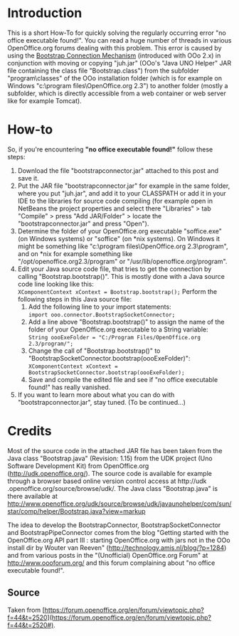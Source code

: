 # Introduction

This is a short How-To for quickly solving the regularly occurring error "no office executable found!". 
You can read a huge number of threads in various OpenOffice.org forums dealing with this problem. 
This error is caused by using the [Bootstrap Connection Mechanism](https://forum.openoffice.org/en/forum/viewtopic.php?f=44&t=1013) (introduced with OOo 2.x) in 
conjunction with 
moving 
or copying "juh.jar" (OOo's "Java UNO Helper" JAR file containing the class file "Bootstrap.class") from the subfolder 
"program\classes" of the OOo installation folder (which is for example on Windows "c:\program files\OpenOffice.org 2.3") 
to another folder (mostly a subfolder, which is directly accessible from a web container or web server like for 
example Tomcat).

# How-to
So, if you're encountering **"no office executable found!"** follow these steps:

1. Download the file "bootstrapconnector.jar" attached to this post and save it.
1. Put the JAR file "bootstrapconnector.jar" for example in the same folder, where you put "juh.jar", and add it to 
your CLASSPATH or add it in your IDE to the libraries for source code compiling (for example open in NetBeans the 
project properties and select there "Libraries" > tab "Compile" > press "Add JAR/Folder" > locate the "bootstrapconnector.jar" and press "Open").
1. Determine the folder of your OpenOffice.org executable "soffice.exe" (on Windows systems) or "soffice" (on *nix 
systems). On Windows it might be something like "c:\program files\OpenOffice.org 2.3\program\", and on *nix for example something like "/opt/openoffice.org2.3/program" or "/usr/lib/openoffice.org/program".
1. Edit your Java source code file, that tries to get the connection by calling "Bootstrap.bootstrap()". This is mostly
   done with a Java source code line looking like this:<br>
   ```XComponentContext xContext = Bootstrap.bootstrap();```
   Perform the following steps in this Java source file:
   1. Add the following line to your import statements:<br/>
   ```import ooo.connector.BootstrapSocketConnector;```
   1. Add a line above "Bootstrap.bootstrap()" to assign the name of the folder of your OpenOffice.org executable to a String variable:<br/>
      ```String oooExeFolder = "C:/Program Files/OpenOffice.org 2.3/program/";```
   1. Change the call of "Bootstrap.bootstrap()" to "BootstrapSocketConnector.bootstrap(oooExeFolder)":
      ```XComponentContext xContext = BootstrapSocketConnector.bootstrap(oooExeFolder);```
   1. Save and compile the edited file and see if "no office executable found!" has really vanished.
1. If you want to learn more about what you can do with "bootstrapconnector.jar", stay tuned. (To be continued...)   
 
# Credits

Most of the source code in the attached JAR file has been taken from the Java class "Bootstrap.java" (Revision: 1.15) 
from the UDK project (Uno Software Development Kit) from OpenOffice.org (http://udk.openoffice.org/). 
The source code is available for example through a browser based online version control access at http://udk
.openoffice.org/source/browse/udk/. The Java class "Bootstrap.java" is there available at 
http://www.openoffice.org/udk/source/browse/udk/javaunohelper/com/sun/star/comp/helper/Bootstrap.java?view=markup
 
The idea to develop the BootstrapConnector, BootstrapSocketConnector and BootstrapPipeConnector comes from the blog 
"Getting started with the OpenOffice.org API part III : starting OpenOffice.org with jars not in the OOo install dir by 
Wouter van Reeven" (http://technology.amis.nl/blog/?p=1284) and from various posts in the "(Unofficial) OpenOffice.org 
Forum" at http://www.oooforum.org/ and this forum complaining about "no office executable found!".
 
## Source
Taken from 
[https://forum.openoffice.org/en/forum/viewtopic.php?f=44&t=2520](https://forum.openoffice.org/en/forum/viewtopic.php?f=44&t=2520#).